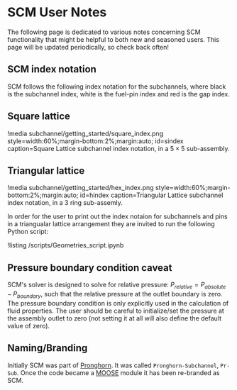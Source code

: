 # SCM User Notes

The following page is dedicated to various notes concerning SCM functionality
that might be helpful to both new and seasoned users. This page will be updated
periodically, so check back often!

## SCM index notation

SCM follows the following index notation for the subchannels, where black is the subchannel
index, white is the fuel-pin index and red is the gap index.

## Square lattice

!media subchannel/getting_started/square_index.png
    style=width:60%;margin-bottom:2%;margin:auto;
    id=sindex
    caption=Square Lattice subchannel index notation, in a $5 \times 5$ sub-assembly.

## Triangular lattice

!media subchannel/getting_started/hex_index.png
    style=width:60%;margin-bottom:2%;margin:auto;
    id=hindex
    caption=Triangular Lattice subchannel index notation, in a $3$ ring sub-assemly.

In order for the user to print out the index notaion for subchannels and pins in a triangualar lattice arrangement they are invited to run the following Python script:

!listing /scripts/Geometries_script.ipynb

## Pressure boundary condition caveat

SCM's solver is designed to solve for relative pressure: $P_{relative} = P_{absolute} - P_{boundary}$, such that the relative pressure at the outlet boundary is zero. The pressure boundary condition is only explicitly used in the calculation of fluid properties. The user should be careful to initialize/set the pressure at the assembly outlet to zero (not setting it at all will also define the default value of zero).

## Naming/Branding

Initially SCM was part of [Pronghorn](https://mooseframework.inl.gov/ncrc/applications/ncrc_root_pronghorn.html). It was called `Pronghorn-Subchannel`, `Pr-Sub`. Once the code became a [MOOSE](https://mooseframework.inl.gov/index.html) module it has been re-branded as SCM.
